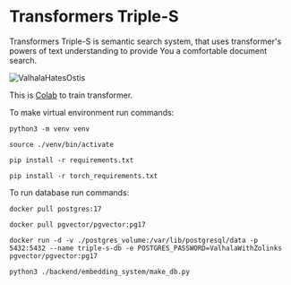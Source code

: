 # Transformers Triple-S
Transformers Triple-S is semantic search system, that uses transformer's powers of text understanding to provide You a comfortable document search.


<img src="https://i.scdn.co/image/ab67616d0000b273b12877d8bdfaa0f19b4624fa" Title="ValhalaHatesOstis">

This is [Colab](https://colab.research.google.com/drive/1YA6n8_EkFoXuT37fpImykPWkEBwNJp5_?usp=sharing) to train transformer. 

To make virtual environment run commands:
```
python3 -m venv venv
```
```
source ./venv/bin/activate
```
```
pip install -r requirements.txt
```
```
pip install -r torch_requirements.txt
```

To run database run commands:
```
docker pull postgres:17
```

```
docker pull pgvector/pgvector:pg17
```

```
docker run -d -v ./postgres_volume:/var/lib/postgresql/data -p 5432:5432 --name triple-s-db -e POSTGRES_PASSWORD=ValhalaWithZolinks pgvector/pgvector:pg17
```
```
python3 ./backend/embedding_system/make_db.py
```
